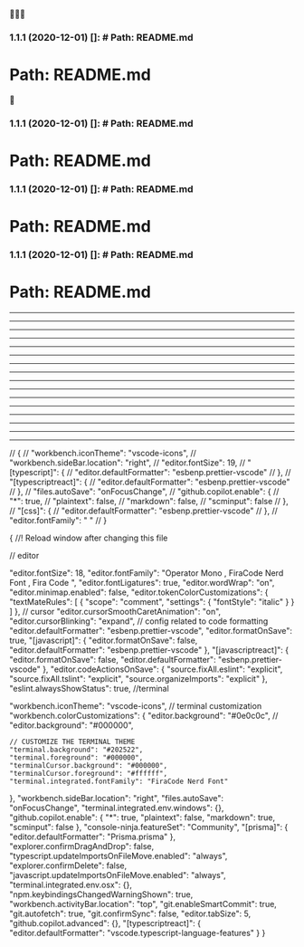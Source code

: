 🙂🙂🙂

### 1.1.1 (2020-12-01) []: # Path: README.md

# Path: README.md

🙂

### 1.1.1 (2020-12-01) []: # Path: README.md

# Path: README.md

### 1.1.1 (2020-12-01) []: # Path: README.md

# Path: README.md

### 1.1.1 (2020-12-01) []: # Path: README.md

# Path: README.md

----

---

---

-----
-----------

---

---

---
---
---

---

---

---

---

---

---



// {
//     "workbench.iconTheme": "vscode-icons",
//     "workbench.sideBar.location": "right",
//     "editor.fontSize": 19,
//     "[typescript]": {
//         "editor.defaultFormatter": "esbenp.prettier-vscode"
//     },
//     "[typescriptreact]": {
//         "editor.defaultFormatter": "esbenp.prettier-vscode"
//     },
//     "files.autoSave": "onFocusChange",
//     "github.copilot.enable": {
//         "*": true,
//         "plaintext": false,
//         "markdown": false,
//         "scminput": false
//     },
//     "[css]": {
//         "editor.defaultFormatter": "esbenp.prettier-vscode"
//     },
//     "editor.fontFamily": " "
// }

{
  //! Reload window after changing this file

  // editor

  "editor.fontSize": 18,
  "editor.fontFamily": "Operator Mono , FiraCode Nerd Font , Fira Code ",
  "editor.fontLigatures": true,
  "editor.wordWrap": "on",
  "editor.minimap.enabled": false,
  "editor.tokenColorCustomizations": {
    "textMateRules": [
      {
        "scope": "comment",
        "settings": {
          "fontStyle": "italic"
        }
      }
    ]
  },
  // cursor
  "editor.cursorSmoothCaretAnimation": "on",
  "editor.cursorBlinking": "expand",
  // config related to code formatting
  "editor.defaultFormatter": "esbenp.prettier-vscode",
  "editor.formatOnSave": true,
  "[javascript]": {
    "editor.formatOnSave": false,
    "editor.defaultFormatter": "esbenp.prettier-vscode"
  },
  "[javascriptreact]": {
    "editor.formatOnSave": false,
    "editor.defaultFormatter": "esbenp.prettier-vscode"
  },
  "editor.codeActionsOnSave": {
    "source.fixAll.eslint": "explicit",
    "source.fixAll.tslint": "explicit",
    "source.organizeImports": "explicit"
  },
  "eslint.alwaysShowStatus": true,
  //terminal

  "workbench.iconTheme": "vscode-icons",
  // terminal customization
  "workbench.colorCustomizations": {
    "editor.background": "#0e0c0c",
    // "editor.background": "#000000",

    // CUSTOMIZE THE TERMINAL THEME
    "terminal.background": "#202522",
    "terminal.foreground": "#000000",
    "terminalCursor.background": "#000000",
    "terminalCursor.foreground": "#ffffff",
    "terminal.integrated.fontFamily": "FiraCode Nerd Font"
  },
  "workbench.sideBar.location": "right",
  "files.autoSave": "onFocusChange",
  "terminal.integrated.env.windows": {},
  "github.copilot.enable": {
    "*": true,
    "plaintext": false,
    "markdown": true,
    "scminput": false
  },
  "console-ninja.featureSet": "Community",
  "[prisma]": {
    "editor.defaultFormatter": "Prisma.prisma"
  },
  "explorer.confirmDragAndDrop": false,
  "typescript.updateImportsOnFileMove.enabled": "always",
  "explorer.confirmDelete": false,
  "javascript.updateImportsOnFileMove.enabled": "always",
  "terminal.integrated.env.osx": {},
  "npm.keybindingsChangedWarningShown": true,
  "workbench.activityBar.location": "top",
  "git.enableSmartCommit": true,
  "git.autofetch": true,
  "git.confirmSync": false,
  "editor.tabSize": 5,
  "github.copilot.advanced": {},
  "[typescriptreact]": {
    "editor.defaultFormatter": "vscode.typescript-language-features"
  }
}
